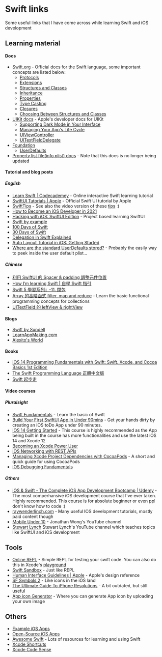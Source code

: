 # Swift links

Some useful links that I have come across while learning Swift and iOS development

## Learning material

#### Docs

- [Swift.org](https://swift.org/) - Official docs for the Swift language, some important concepts are listed below:
  - [Protocols](https://docs.swift.org/swift-book/LanguageGuide/Protocols.html)
  - [Extensions](https://docs.swift.org/swift-book/LanguageGuide/Extensions.html)
  - [Structures and Classes](https://docs.swift.org/swift-book/LanguageGuide/ClassesAndStructures.html)
  - [Inheritance](https://docs.swift.org/swift-book/LanguageGuide/Inheritance.html)
  - [Properties](https://docs.swift.org/swift-book/LanguageGuide/Properties.html)
  - [Type Casting](https://docs.swift.org/swift-book/LanguageGuide/TypeCasting.html)
  - [Closures](https://docs.swift.org/swift-book/LanguageGuide/Closures.html)
  - [Choosing Between Structures and Classes](https://developer.apple.com/documentation/swift/choosing_between_structures_and_classes)
- [UIKit docs](https://developer.apple.com/documentation/uikit) - Apple's developer docs for UIKit
  - [Supporting Dark Mode in Your Interface](https://developer.apple.com/documentation/uikit/appearance_customization/supporting_dark_mode_in_your_interface)
  - [Managing Your App's Life Cycle](https://developer.apple.com/documentation/uikit/app_and_environment/managing_your_app_s_life_cycle)
  - [UIViewController](https://developer.apple.com/documentation/uikit/uiviewcontroller)
  - [UITextFieldDelegate](https://developer.apple.com/documentation/uikit/uitextfielddelegate)
- [Foundation](https://developer.apple.com/documentation/foundation)
  - [UserDefaults](https://developer.apple.com/documentation/foundation/userdefaults)
- [Property list file(info.plist) docs](https://developer.apple.com/library/archive/documentation/General/Reference/InfoPlistKeyReference/Articles/AboutInformationPropertyListFiles.html) - Note that this docs is no longer being updated

#### Tutorial and blog posts

##### English
- [Learn Swift | Codecademey](https://www.codecademy.com/learn/learn-swift) - Online interactive Swift learning tutorial
- [SwiftUI Tutorials | Apple](https://developer.apple.com/tutorials/swiftui) - Official Swift UI tutorial by Apple
- [SwiftTips](https://github.com/vincent-pradeilles/swift-tips) - See also the video version of these [tips](https://www.youtube.com/playlist?list=PLdXMqVQnoFleH3GSuTUpr3Fjzp1JMy-je) :)
- [How to Become an iOS Developer in 2021](https://www.hackingwithswift.com/articles/230/how-to-become-an-ios-developer)
- [Hacking with iOS: SwiftUI Edition](https://www.hackingwithswift.com/books/ios-swiftui) - Project based learning SwiftUI
- [Swift by example](http://brettbukowski.github.io/SwiftExamples/)
- [100 Days of Swift](https://medium.com/@samvlu/100-days-of-swift-736d45a19b63#.ujf6i9mpo)
- [30 Days of Swift](https://github.com/allenwong/30DaysofSwift)
- [Delegation in Swift Explained](https://learnappmaking.com/delegation-swift-how-to/)
- [Auto Layout Tutorial in iOS: Getting Started](https://www.raywenderlich.com/811496-auto-layout-tutorial-in-ios-getting-started)
- [Where are the standard UserDefaults stored?](https://crystalminds.medium.com/where-are-the-standard-userdefaults-stored-d02bf74854ff) - Probably the easily way to peek inside the user default plist...

##### Chinese

- [利用 SwiftUI 的 Spacer & padding 調整元件位置](https://medium.com/%E5%BD%BC%E5%BE%97%E6%BD%98%E7%9A%84-swift-ios-app-%E9%96%8B%E7%99%BC%E5%95%8F%E9%A1%8C%E8%A7%A3%E7%AD%94%E9%9B%86/%E5%88%A9%E7%94%A8-swiftui-%E7%9A%84-spacer-padding-%E8%AA%BF%E6%95%B4%E5%85%83%E4%BB%B6%E4%BD%8D%E7%BD%AE-1a851d3551e3)
- [How I’m learning Swift | 自學 Swift 指引](https://medium.com/henrystime/swift-ab0159b71871)
- [Swift 5 學習系列』-11. 閉包](https://medium.com/%E5%BD%BC%E5%BE%97%E6%BD%98%E7%9A%84-swift-ios-app-%E9%96%8B%E7%99%BC%E6%95%99%E5%AE%A4/%E7%B0%A1%E6%98%93%E8%AA%AA%E6%98%8Eswift-4-closures-77351c3bf775)
- [Array 的高階函式 filter, map and reduce](https://medium.com/%E5%BD%BC%E5%BE%97%E6%BD%98%E7%9A%84-swift-ios-app-%E9%96%8B%E7%99%BC%E6%95%99%E5%AE%A4/array-%E7%9A%84%E9%AB%98%E9%9A%8E%E5%87%BD%E5%BC%8F-filter-map-and-reduce-39fb8ba5a9f7) - Learn the basic functional programming concepts for collections
- [UITextField 的 leftView & rightView](https://medium.com/%E5%BD%BC%E5%BE%97%E6%BD%98%E7%9A%84-swift-ios-app-%E9%96%8B%E7%99%BC%E5%95%8F%E9%A1%8C%E8%A7%A3%E7%AD%94%E9%9B%86/uitextfield-%E7%9A%84-leftview-rightview-%E4%BB%A5%E6%94%BE%E5%A4%A7%E9%8F%A1-%E5%AF%86%E7%A2%BC%E9%A1%AF%E7%A4%BA%E9%96%8B%E9%97%9C%E7%82%BA%E4%BE%8B-7813fa9fd4f1)

#### Blogs

- [Swift by Sundell](https://www.swiftbysundell.com/)
- [LearnAppMaking.com](https://learnappmaking.com/)
- [Alexito's World](https://alejandromp.com/)

#### Books

- [iOS 14 Programming Fundamentals with Swift: Swift, Xcode, and Cocoa Basics 1st Edition](https://www.amazon.com/iOS-14-Programming-Fundamentals-Swift/dp/1492092096)
- [The Swift Programming Language 正體中文版](https://tommy60703.gitbooks.io/swift-language-traditional-chinese/content/chapter1/01_swift.html)
- [Swift 起步走](https://itisjoe.github.io/swiftgo/)

#### Video courses

##### Pluralsight

- [Swift Fundamentals](https://app.pluralsight.com/library/courses/swift3-fundamentals/table-of-contents) - Learn the basic of Swift
- [Build Your First SwiftUI App in Under 90mins](https://app.pluralsight.com/library/courses/build-first-swiftui-app/table-of-contents) - Get your hands dirty by creating an iOS toDo App under 90 minutes.
- [iOS 14 Getting Started](https://app.pluralsight.com/library/courses/ios-14-fundamentals/table-of-contents) - This course is highly recommended as the App being built in the course has more functionalities and use the latest iOS 14 and Xcode 12
- [Becoming an Xcode Power User](https://app.pluralsight.com/library/courses/becoming-xcode-power-user/table-of-contents)
- [iOS Networking with REST APIs](https://app.pluralsight.com/library/courses/ios-networking-rest-apis/table-of-contents)
- [Managing Xcode Project Dependencies with CocoaPods](https://app.pluralsight.com/library/courses/cocoapods-xcode-project-dependencies/table-of-contents) - A short and quick guide for using CocoaPods
- [iOS Debugging Fundamentals](https://app.pluralsight.com/library/courses/ios-debugging-fundamentals/table-of-contents)

##### Others

- [iOS & Swift - The Complete iOS App Development Bootcamp | Udemy](https://www.udemy.com/course/ios-13-app-development-bootcamp/) - The most comperhansive iOS development course that I've ever taken. Highly recommended. This course is for absolute beginner or even ppl don't know how to code :)
- [raywenderlinch.com](https://www.raywenderlich.com/whats-new) - Many useful IOS development tutorials, mostly paid content though
- [Mobile Under 10](https://www.youtube.com/channel/UCYZwwd9FKGwBRrL0-EYAjxA/videos) - Jonathan Wong's YouTube channel
- [Stewart Lynch](https://www.youtube.com/c/StewartLynch/videos) Stewart Lynch's YouTube channel which teaches topics like SwiftUI and iOS development

## Tools

- [Online REPL](http://online.swiftplayground.run/) - Simple REPL for testing your swift code. You can also do this in Xcode's [playground](https://learnappmaking.com/xcode-playground-get-started-with-swift/)
- [Swift Sandbox](https://www.weheartswift.com/swift-sandbox/) - Just like REPL
- [Human Interface Guidelines | Apple](https://developer.apple.com/design/human-interface-guidelines/ios/visual-design/typography/) - Apple's design reference
- [SF Symbols 2](https://developer.apple.com/sf-symbols/) - Like icons in the iOS land
- [The Ultimate Guide To iPhone Resolutions](https://www.paintcodeapp.com/news/ultimate-guide-to-iphone-resolutions) - A bit outdated, but still useful
- [App icon Generator](https://appicon.co/) - Where you can generate App icon by uploading your own image

## Others

- [Example iOS Apps](https://github.com/jogendra/example-ios-apps)
- [Open-Source iOS Apps](https://github.com/dkhamsing/open-source-ios-apps)
- [Awesome Swift](https://github.com/matteocrippa/awesome-swift) - Lots of resources for learning and using Swift
- [Xcode Shortcuts](https://swifteducation.github.io/assets/pdfs/XcodeKeyboardShortcuts.pdf)
- [Xcode Code Sense](https://stackoverflow.com/questions/6662395/xcode-intellisense-meaning-of-letters-in-colored-boxes-like-f-t-c-m-p-c-k-etc)
